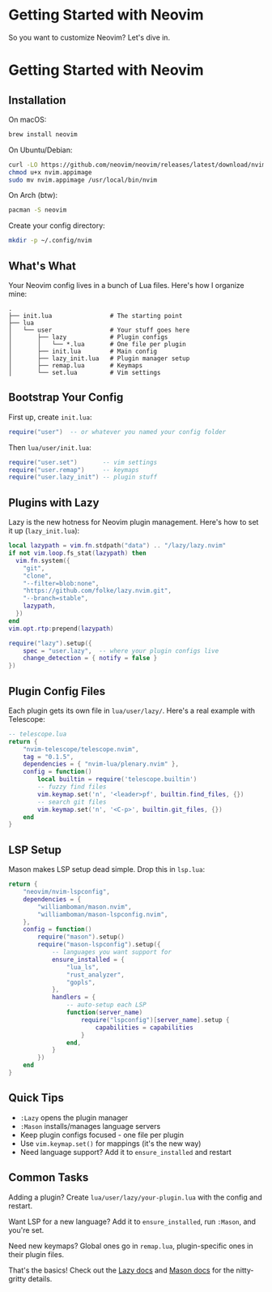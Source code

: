 # Getting Started with Neovim

So you want to customize Neovim? Let's dive in.

# Getting Started with Neovim

## Installation

On macOS:
```bash
brew install neovim
```

On Ubuntu/Debian:
```bash
curl -LO https://github.com/neovim/neovim/releases/latest/download/nvim.appimage
chmod u+x nvim.appimage
sudo mv nvim.appimage /usr/local/bin/nvim
```

On Arch (btw):
```bash
pacman -S neovim
```

Create your config directory:
```bash
mkdir -p ~/.config/nvim
```

## What's What

Your Neovim config lives in a bunch of Lua files. Here's how I organize mine:

```
.
├── init.lua                # The starting point
├── lua
│   └── user                # Your stuff goes here
│       ├── lazy            # Plugin configs
│       │   └── *.lua       # One file per plugin
│       ├── init.lua        # Main config
│       ├── lazy_init.lua   # Plugin manager setup
│       ├── remap.lua       # Keymaps
│       └── set.lua         # Vim settings
```

## Bootstrap Your Config

First up, create `init.lua`:
```lua
require("user")  -- or whatever you named your config folder
```

Then `lua/user/init.lua`:
```lua
require("user.set")       -- vim settings
require("user.remap")     -- keymaps
require("user.lazy_init") -- plugin stuff
```

## Plugins with Lazy

Lazy is the new hotness for Neovim plugin management. Here's how to set it up (`lazy_init.lua`):

```lua
local lazypath = vim.fn.stdpath("data") .. "/lazy/lazy.nvim"
if not vim.loop.fs_stat(lazypath) then
  vim.fn.system({
    "git",
    "clone",
    "--filter=blob:none",
    "https://github.com/folke/lazy.nvim.git",
    "--branch=stable",
    lazypath,
  })
end
vim.opt.rtp:prepend(lazypath)

require("lazy").setup({
    spec = "user.lazy",  -- where your plugin configs live
    change_detection = { notify = false }
})
```

## Plugin Config Files

Each plugin gets its own file in `lua/user/lazy/`. Here's a real example with Telescope:

```lua
-- telescope.lua
return {
    "nvim-telescope/telescope.nvim",
    tag = "0.1.5",
    dependencies = { "nvim-lua/plenary.nvim" },
    config = function()
        local builtin = require('telescope.builtin')
        -- fuzzy find files
        vim.keymap.set('n', '<leader>pf', builtin.find_files, {})
        -- search git files
        vim.keymap.set('n', '<C-p>', builtin.git_files, {})
    end
}
```

## LSP Setup

Mason makes LSP setup dead simple. Drop this in `lsp.lua`:

```lua
return {
    "neovim/nvim-lspconfig",
    dependencies = {
        "williamboman/mason.nvim",
        "williamboman/mason-lspconfig.nvim",
    },
    config = function()
        require("mason").setup()
        require("mason-lspconfig").setup({
            -- languages you want support for
            ensure_installed = {
                "lua_ls",
                "rust_analyzer",
                "gopls",
            },
            handlers = {
                -- auto-setup each LSP
                function(server_name)
                    require("lspconfig")[server_name].setup {
                        capabilities = capabilities
                    }
                end,
            }
        })
    end
}
```

## Quick Tips

- `:Lazy` opens the plugin manager
- `:Mason` installs/manages language servers
- Keep plugin configs focused - one file per plugin
- Use `vim.keymap.set()` for mappings (it's the new way)
- Need language support? Add it to `ensure_installed` and restart

## Common Tasks

Adding a plugin? Create `lua/user/lazy/your-plugin.lua` with the config and restart.

Want LSP for a new language? Add it to `ensure_installed`, run `:Mason`, and you're set.

Need new keymaps? Global ones go in `remap.lua`, plugin-specific ones in their plugin files.

That's the basics! Check out the [Lazy docs](https://github.com/folke/lazy.nvim) and [Mason docs](https://github.com/williamboman/mason.nvim) for the nitty-gritty details.
